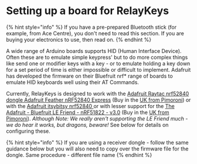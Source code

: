 # Setting up a board for RelayKeys

{% hint style="info" %}
If you have a pre-prepared Bluetooth stick (for example, from Ace Centre), you don't need to read this section. If you are buying your electronics to use, then read on.&#x20;
{% endhint %}

A wide range of Arduino boards supports HID (Human Interface Device). Often these are to emulate simple keypress' but to do more complex things like send one or modifier keys with a key - or to emulate holding a key down for a set period of time is either impossible or difficult to implement. Adafruit has developed the firmware on their Bluefruit nrf\* range of boards to emulate HID keyboards well using their AT Commands.

Currently, RelayKeys is designed to work with the [Adafruit Raytac nrf52840 dongle ](https://thepihut.com/products/nrf52840-usb-key-with-tinyuf2-bootloader-bluetooth-low-energy-mdbt50q-rx) [Adafruit Feather nRF52840 Express](https://www.adafruit.com/product/4062) (Buy in the [UK from Pimoroni](https://shop.pimoroni.com/products/adafruit-feather-nrf52840-express)) or with the [Adafruit itsybitsy nrf52840 ](https://www.adafruit.com/product/4481)or with lesser support for the [The Adafruit - Bluefruit LE Friend - nRF51822 - v3.0](https://www.adafruit.com/product/2267) (Buy in the [UK from Pimoroni](https://shop.pimoroni.com/products/adafruit-bluefruit-le-friend-ble-4-0-nrf51822-v1-0#description)). _Although Note: We really aren't supporting the LE Friend much - we do hear it works, but dragons, beware!_ See below for details on configuring these.

{% hint style="info" %}
If you are using a receiver dongle - follow the same guidance below but you will also need to copy over the firmware file for the dongle. Same procedure - different file name
{% endhint %}

##
